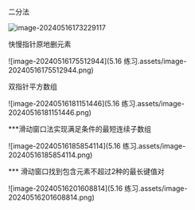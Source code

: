 



二分法

![image-20240516173229117](C:\Users\chw\AppData\Roaming\Typora\typora-user-images\image-20240516173229117.png)





快慢指针原地删元素

![image-20240516175512944](5.16 练习.assets/image-20240516175512944.png)





双指针平方数组

![image-20240516181151446](5.16 练习.assets/image-20240516181151446.png)





***滑动窗口法实现满足条件的最短连续子数组

![image-20240516185854114](5.16 练习.assets/image-20240516185854114.png)







*** 滑动窗口找到包含元素不超过2种的最长键值对

![image-20240516201608814](5.16 练习.assets/image-20240516201608814.png)

